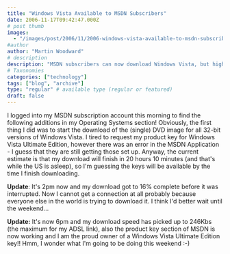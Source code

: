 ```yaml
---
title: "Windows Vista Available to MSDN Subscribers"
date: 2006-11-17T09:42:47.000Z
# post thumb
images:
  - "/images/post/2006/11/2006-windows-vista-available-to-msdn-subscribers.jpg"
#author
author: "Martin Woodward"
# description
description: "MSDN subscribers can now download Windows Vista, but high demand leads to slow speeds and key access issues amidst excitement."
# Taxonomies
categories: ["technology"]
tags: ["blog", "archive"]
type: "regular" # available type (regular or featured)
draft: false
---
```

I logged into my MSDN subscription account this morning to find the following additions in my Operating Systems section!  Obviously, the first thing I did was to start the download of the (single) DVD image for all 32-bit versions of Windows Vista.  I tired to request my product key for Windows Vista Ultimate Edition, however there was an error in the MSDN Application - I guess that they are still getting those set up.  Anyway, the current estimate is that my download will finish in 20 hours 10 minutes (and that's while the US is asleep), so I'm guessing the keys will be available by the time I finish downloading. 

**Update**:  It's 2pm now and my download got to 16% complete before it was interrupted.  Now I cannot get a connection at all probably because everyone else in the world is trying to download it.  I think I'd better wait until the weekend... 

**Update:**  It's now 6pm and my download speed has picked up to 246Kbs (the maximum for my ADSL link), also the product key section of MSDN is now working and I am the proud owner of a Windows Vista Ultimate Edition key!!  Hmm, I wonder what I'm going to be doing this weekend :-)